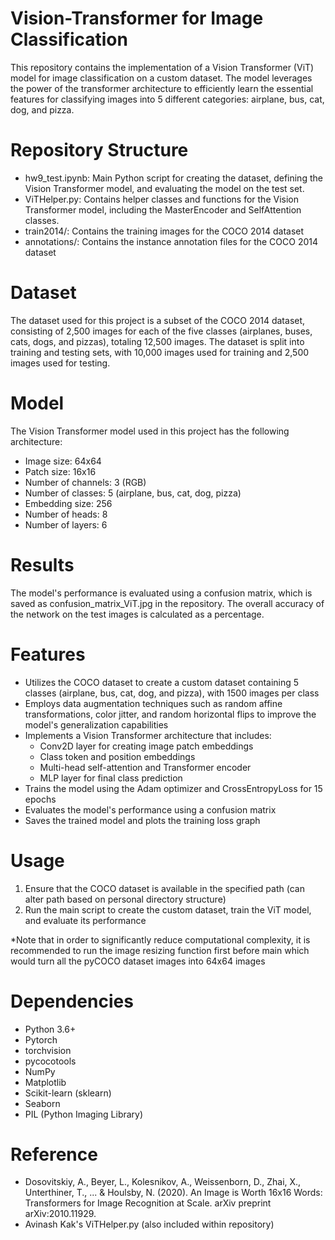 # Vision-Transformer for Image Classification
This repository contains the implementation of a Vision Transformer (ViT) model for image classification on a custom dataset. The model leverages the power of the transformer architecture to efficiently learn the essential features for classifying images into 5 different categories: airplane, bus, cat, dog, and pizza.

# Repository Structure
- hw9_test.ipynb: Main Python script for creating the dataset, defining the Vision Transformer model, and evaluating the model on the test set.
- ViTHelper.py: Contains helper classes and functions for the Vision Transformer model, including the MasterEncoder and SelfAttention classes.
- train2014/: Contains the training images for the COCO 2014 dataset
- annotations/: Contains the instance annotation files for the COCO 2014 dataset

# Dataset
The dataset used for this project is a subset of the COCO 2014 dataset, consisting of 2,500 images for each of the five classes (airplanes, buses, cats, dogs, and pizzas), totaling 12,500 images. The dataset is split into training and testing sets, with 10,000 images used for training and 2,500 images used for testing.

# Model
The Vision Transformer model used in this project has the following architecture:
- Image size: 64x64
- Patch size: 16x16
- Number of channels: 3 (RGB)
- Number of classes: 5 (airplane, bus, cat, dog, pizza)
- Embedding size: 256
- Number of heads: 8
- Number of layers: 6

# Results
The model's performance is evaluated using a confusion matrix, which is saved as confusion_matrix_ViT.jpg in the repository. The overall accuracy of the network on the test images is calculated as a percentage.

# Features
- Utilizes the COCO dataset to create a custom dataset containing 5 classes (airplane, bus, cat, dog, and pizza), with 1500 images per class
- Employs data augmentation techniques such as random affine transformations, color jitter, and random horizontal flips to improve the model's generalization capabilities
- Implements a Vision Transformer architecture that includes:
  - Conv2D layer for creating image patch embeddings
  - Class token and position embeddings
  - Multi-head self-attention and Transformer encoder
  - MLP layer for final class prediction
- Trains the model using the Adam optimizer and CrossEntropyLoss for 15 epochs
- Evaluates the model's performance using a confusion matrix
- Saves the trained model and plots the training loss graph

# Usage
1. Ensure that the COCO dataset is available in the specified path (can alter path based on personal directory structure)
2. Run the main script to create the custom dataset, train the ViT model, and evaluate its performance

*Note that in order to significantly reduce computational complexity, it is recommended to run the image resizing function first before main which would turn all the pyCOCO dataset images into 64x64 images

# Dependencies
- Python 3.6+
- Pytorch
- torchvision
- pycocotools
- NumPy
- Matplotlib
- Scikit-learn (sklearn)
- Seaborn
- PIL (Python Imaging Library)

# Reference
- Dosovitskiy, A., Beyer, L., Kolesnikov, A., Weissenborn, D., Zhai, X., Unterthiner, T., ... & Houlsby, N. (2020). An Image is Worth 16x16 Words: Transformers for Image Recognition at Scale. arXiv preprint arXiv:2010.11929.
- Avinash Kak's ViTHelper.py (also included within repository)
